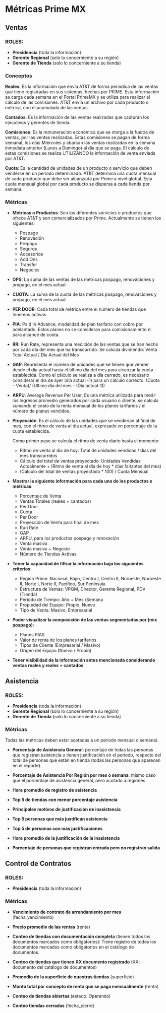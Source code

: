 # Métricas Prime MX

## Ventas

### ROLES:
- **Presidencia** (toda la información)
- **Gerente Regional** (solo lo concerniente a su región)
- **Gerente de Tienda** (solo lo concerniente a su tienda)

### Conceptos

**Reales**: Es la información que envía AT&T de forma periódica de las ventas que tiene registradas en sus sistemas, hechas por PRIME. Esta información se carga cada semana en el Portal PrimeMX y se utiliza para realizar el cálculo de las comisiones. AT&T envía un archivo por cada producto o métrica, con el acumulado de las ventas.

**Cantados**: Es la información de las ventas realizadas que capturan los ejecutivos y gerentes de tienda.

**Comisiones**: Es la remuneración económica que se otorga a la fuerza de ventas, por las ventas realizadas. Estas comisiones se pagan de forma semanal, los días Miércoles y abarcan las ventas realizadas en la semana inmediata anterior (Lunes a Domingo) al día que se paga. El cálculo de estas comisiones se realiza UTILIZANDO la información de venta enviada por AT&T.

**Cuota**: Es la cantidad de unidades de un producto o servicio que deben venderse en un periodo determinado. AT&T determina una cuota mensual de cada producto que debe ser alcanzada por Prime a nivel global. Esta cuota mensual global por cada producto se dispersa a cada tienda por semana.

### Métricas

- **Métricas o Productos**: Son los diferentes servicios o productos que ofrece AT&T y son comercializados por Prime. Actualmente se tienen los siguientes:
  - Pospago
  - Renovación
  - Prepago
  - Seguros
  - Accesorios
  - Add Ons
  - Transfer
  - Negocios

- **OPS**: La suma de las ventas de las métricas pospago, renovaciones y prepago, en el mes actual

- **CUOTA**: La suma de la cuota de las métricas pospago, renovaciones y prepago, en el mes actual

- **PER DOOR**: Cada total de métrica entre el número de tiendas que tenemos activas

- **PIA**: Paid In Advance, modalidad de plan tarifario con cobro por adelantado. Estos planes no se consideran para comisionamiento ni para alcance de cuota.

- **RR**: Run Rate, representa una medición de las ventas que se han hecho por cada día del mes que ha transcurrido. Se calcula dividiendo: Venta Total Actual / Día Actual del Mes

- **GAP**: Representa el número de unidades que se tienen que vender desde el día actual hasta el último día del mes para alcanzar la cuota establecida. Como el cálculo se realiza a día cerrado, es necesario considerar el día de ayer (día actual -1) para un cálculo correcto. (Cuota – Venta)/ (Ultimo día del mes – (Día actual-1))

- **ARPU**: Average Revenue Per User, Es una métrica utilizada para medir los ingresos promedio generados por cada usuario o cliente, se calcula sumando el costo de la renta mensual de los planes tarifarios / el número de planes vendidos.

- **Proyección**: Es el cálculo de las unidades que se venderían al final de mes, con el ritmo de venta al día actual, expresado en porcentaje de la cuota establecida.

  Como primer paso se calcula el ritmo de venta diario hasta el momento:
  - Ritmo de venta al día de hoy: Total de unidades vendidas / días del mes transcurridos
  - Cálculo del total de ventas proyectado: Unidades Vendidas Actualmente + (Ritmo de venta al día de hoy * días faltantes del mes)
  - (Cálculo del total de ventas proyectado * 100) / Cuota Mensual

- **Mostrar la siguiente información para cada uno de los productos o métricas**:
  - Porcentaje de Venta
  - Ventas Totales (reales + cantados)
  - Per Door
  - Cuota
  - Per Door
  - Proyección de Venta para final de mes
  - Run Rate
  - GAP
  - ARPU, para los productos pospago y renovación
  - Venta masiva
  - Venta masiva + Negocio
  - Número de Tiendas Activas

- **Tener la capacidad de filtrar la información bajo los siguientes criterios**:
  - Región Prime: Nacional, Bajío, Centro I, Centro II, Noroeste, Noroeste II, Norte I, Norte II, Pacífico, Sur Península
  - Estructura de Ventas: VPGM, Director, Gerente Regional, PDV (Tienda)
  - Periodo de Tiempo: Año + Mes /Semana
  - Propiedad del Equipo: Propio, Nuevo
  - Tipo de Venta: Masivo, Empresarial

- **Poder visualizar la composición de las ventas segmentadas por (mix pospago)**:
  - Planes PIAS
  - Valor de renta de los planes tarifarios
  - Tipos de Cliente (Empresarial / Masivo)
  - Origen del Equipo (Nuevo / Propio)

- **Tener visibilidad de la información antes mencionada considerando ventas reales y reales + cantados**

## Asistencia

### ROLES:
- **Presidencia** (toda la información)
- **Gerente Regional** (solo lo concerniente a su región)
- **Gerente de Tienda** (solo lo concerniente a su tienda)

### Métricas

Todas las métricas deben estar acotadas a un periodo mensual o semanal.

- **Porcentaje de Asistencia General**: porcentaje de todas las personas que registran asistencia o tienen justificación en el periodo, respecto del total de personas que están en tienda (todas las personas que aparecen en el reporte).

- **Porcentaje de Asistencia Por Región por mes o semana**: mismo caso que el porcentaje de asistencia general, pero acotado a regiones

- **Hora promedio de registro de asistencia**

- **Top 5 de tiendas con menor porcentaje asistencia**

- **Principales motivos de justificación de inasistencia**

- **Top 5 personas que más justifican asistencia**

- **Top 5 de personas con más justificaciones**

- **Hora promedio de la justificación de la inasistencia**

- **Porcentaje de personas que registran entrada pero no registran salida**

## Control de Contratos

### ROLES:
- **Presidencia** (toda la información)

### Métricas

- **Vencimiento de contrato de arrendamiento por mes** (fecha_vencimiento)

- **Precio promedio de las rentas** (renta)

- **Conteo de tiendas con documentación completa** (tienen todos los documentos marcados como obligatorios): Tiene registro de todos los documentos marcados como obligatorios en el catálogo de documentos.

- **Conteo de tiendas que tienen XX documento registrado** (XX: documento del catálogo de documentos)

- **Promedio de la superficie de nuestras tiendas** (superficie)

- **Monto total por concepto de renta que se paga mensualmente** (renta)

- **Conteo de tiendas abiertas** (estado: Operando)

- **Conteo tiendas cerradas** (fecha_cierre)
